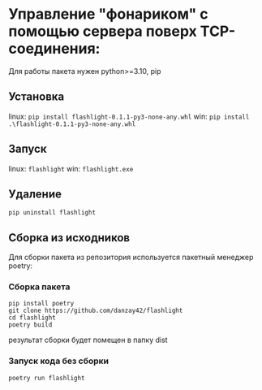 # Управление "фонариком" с помощью сервера поверх TCP-соединения:
Для работы пакета нужен python>=3.10, pip
## Установка
linux: ```pip install flashlight-0.1.1-py3-none-any.whl```
win: ```pip install .\flashlight-0.1.1-py3-none-any.whl```
## Запуск
linux: ```flashlight```
win: ```flashlight.exe```
## Удаление
```pip uninstall flashlight```
## Сборка из исходников
Для сборки пакета из репозитория используется пакетный менеджер poetry:
### Сборка пакета
```
pip install poetry
git clone https://github.com/danzay42/flashlight
cd flashlight
poetry build
```
результат сборки будет помещен в папку dist
### Запуск кода без сборки
```poetry run flashlight```
